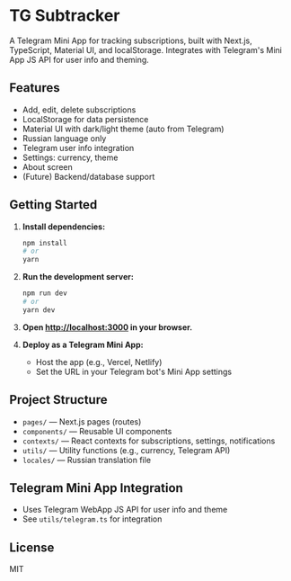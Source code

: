 # TG Subtracker

A Telegram Mini App for tracking subscriptions, built with Next.js, TypeScript, Material UI, and localStorage. Integrates with Telegram's Mini App JS API for user info and theming.

## Features
- Add, edit, delete subscriptions
- LocalStorage for data persistence
- Material UI with dark/light theme (auto from Telegram)
- Russian language only
- Telegram user info integration
- Settings: currency, theme
- About screen
- (Future) Backend/database support

## Getting Started

1. **Install dependencies:**
   ```sh
   npm install
   # or
   yarn
   ```

2. **Run the development server:**
   ```sh
   npm run dev
   # or
   yarn dev
   ```

3. **Open [http://localhost:3000](http://localhost:3000) in your browser.**

4. **Deploy as a Telegram Mini App:**
   - Host the app (e.g., Vercel, Netlify)
   - Set the URL in your Telegram bot's Mini App settings

## Project Structure

- `pages/` — Next.js pages (routes)
- `components/` — Reusable UI components
- `contexts/` — React contexts for subscriptions, settings, notifications
- `utils/` — Utility functions (e.g., currency, Telegram API)
- `locales/` — Russian translation file

## Telegram Mini App Integration
- Uses Telegram WebApp JS API for user info and theme
- See `utils/telegram.ts` for integration

## License
MIT 